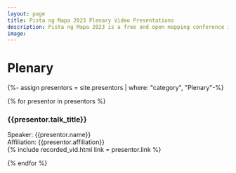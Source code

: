```yaml
---
layout: page
title: Pista ng Mapa 2023 Plenary Video Presentations
description: Pista ng Mapa 2023 is a free and open mapping conference in the Philippines
image:
---
```


# Plenary 
{%- assign presentors = site.presentors | where: "category", "Plenary"-%}

{% for presentor in presentors %}
### {{presentor.talk_title}}
Speaker: {{presentor.name}}  
Affiliation: {{presentor.affiliation}}  
{% include recorded_vid.html link = presentor.link %}

{% endfor %}